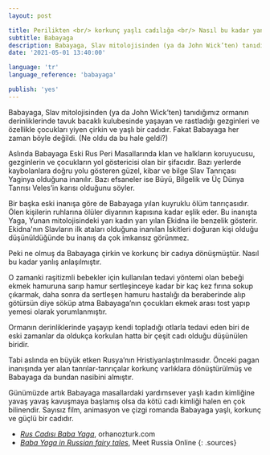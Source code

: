 ```yaml
---
layout: post

title: Perilikten <br/> korkunç yaşlı cadılığa <br/> Nasıl bu kadar yanlış anlaşıldı?
subtitle: Babayaga
description: Babayaga, Slav mitolojisinden (ya da John Wick’ten) tanıdığımız ormanın derinliklerinde tavuk bacaklı kulubesinde yaşayan ve rastladığı gezginleri ve özellikle çocukları yiyen çirkin ve yaşlı bir cadıdır. Fakat Babayaga her zaman böyle değildi.
date: '2021-05-01 13:40:00'

language: 'tr'
language_reference: 'babayaga'

publish: 'yes'
---
```


Babayaga, Slav mitolojisinden (ya da John Wick’ten) tanıdığımız ormanın derinliklerinde tavuk bacaklı kulubesinde yaşayan ve rastladığı gezginleri ve özellikle çocukları yiyen çirkin ve yaşlı bir cadıdır. Fakat Babayaga her zaman böyle değildi. (Ne oldu da bu hale geldi?)

Aslında Babayaga Eski Rus Peri Masallarında klan ve halkların koruyucusu, gezginlerin ve çocukların yol göstericisi olan bir şifacıdır. Bazı yerlerde kaybolanlara doğru yolu gösteren güzel, kibar ve bilge Slav Tanrıçası Yaginya olduğuna inanılır. Bazı efsaneler ise Büyü, Bilgelik ve Üç Dünya Tanrısı Veles’in karısı olduğunu söyler.   

Bir başka eski inanışa göre de Babayaga yılan kuyruklu ölüm tanrıçasıdır. Ölen kişilerin ruhlarına ölüler diyarının kapısına kadar eşlik eder. Bu inanışta Yaga, Yunan mitolojisindeki yarı kadın yarı yılan Ekidna ile benzelik gösterir. Ekidna'nın Slavların ilk ataları olduğuna inanılan İskitleri doğuran kişi olduğu düşünüldüğünde bu inanış da çok imkansız görünmez.

Peki ne olmuş da Babayaga çirkin ve korkunç bir cadıya dönüşmüştür. Nasıl bu kadar yanlış anlaşılmıştır.  

O zamanki raşitizmli bebekler için kullanılan tedavi yöntemi olan bebeği ekmek hamuruna sarıp hamur sertleşinceye kadar bir kaç kez fırına sokup çıkarmak, daha sonra da sertleşen hamuru hastalığı da beraberinde alıp götürsün diye söküp atma Babayaga’nın çocukları ekmek arası tost yapıp yemesi olarak yorumlanmıştır.

Ormanın derinliklerinde yaşayıp kendi topladığı otlarla tedavi eden biri de eski zamanlar da oldukça korkulan hatta bir çeşit cadı olduğu düşünülen biridir.

Tabi aslında en büyük etken Rusya’nın Hristiyanlaştırılmasıdır. Önceki pagan inanışında yer alan tanrılar-tanrıçalar korkunç varlıklara dönüştürülmüş ve Babayaga da bundan nasibini almıştır.

Günümüzde artık Babayaga masallardaki yardımsever yaşlı kadın kimliğine yavaş yavaş kavuşmaya başlamış olsa da kötü cadı kimliği halen en çok bilinendir. Sayısız film, animasyon ve çizgi romanda Babayaga yaşlı, korkunç ve güçlü bir cadıdır.


+ *[Rus Cadısı Baba Yaga](https://ozhanozturk.com/2018/03/11/baba-yaga/)*, orhanozturk.com
+ *[Baba Yaga in Russian fairy tales](https://meetrussia.online/baba-yaga-in-russian-fairy-tales/)*, Meet Russia Online
{: .sources}
